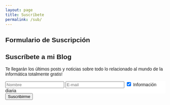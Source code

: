 ```yaml
---
layout: page
title: Suscríbete
permalink: /sub/
---
```

<html>
<style>
body {font-family: Arial, Helvetica, sans-serif;}

form {
  border: 3px solid #f1f1f1;
  font-family: Arial;
}

.container {
  padding: 20px;
  background-color: #f1f1f1;
}

input[type=text], input[type=submit] {
  width: 100%;
  padding: 12px;
  margin: 8px 0;
  display: inline-block;
  border: 1px solid #ccc;
  box-sizing: border-box;
}

input[type=checkbox] {
  margin-top: 16px;
}

input[type=submit] {
  background-color: #4CAF50;
  color: white;
  border: none;
}

input[type=submit]:hover {
  opacity: 0.8;
}
</style>
<body>

<h2>Formulario de Suscripción </h2>

<form action="/action_page.php">
  <div class="container">
    <h2>Suscríbete a mi Blog</h2>
    <p>Te llegarán los últimos posts y noticias sobre todo lo relacionado al mundo de la informática totalmente gratis!</p>
  </div>

  <div class="container" style="background-color:white">
    <input type="text" placeholder="Nombre" name="nombre" required>
    <input type="text" placeholder="E-mail" name="mail" required>
    <label>
      <input type="checkbox" checked="checked" name="subscribe"> Información diaria
    </label>
  </div>

  <div class="container">
    <input type="submit" value="Suscribirme">
  </div>
</form>

</body>
</html>
